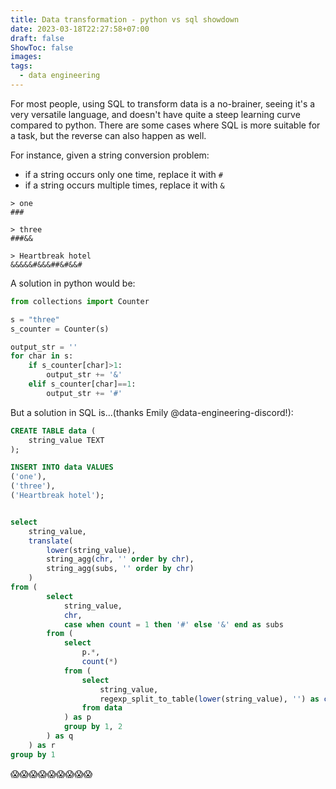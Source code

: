```yaml
---
title: Data transformation - python vs sql showdown
date: 2023-03-18T22:27:58+07:00
draft: false
ShowToc: false
images:
tags:
  - data engineering
---
```


For most people, using SQL to transform data is a no-brainer, seeing it's a very versatile language, and doesn't have quite a steep learning curve compared to python. There are some cases where SQL is more suitable for a task, but the reverse can also happen as well.

For instance, given a string conversion problem:

- if a string occurs only one time, replace it with `#`
- if a string occurs multiple times, replace it with `&`

```
> one
###

> three
###&&

> Heartbreak hotel
&&&&&#&&&##&#&&#
```

A solution in python would be:

```python
from collections import Counter

s = "three"
s_counter = Counter(s)

output_str = ''
for char in s:
    if s_counter[char]>1:
        output_str += '&'
    elif s_counter[char]==1:
        output_str += '#'
```

But a solution in SQL is...(thanks Emily @data-engineering-discord!):

```sql
CREATE TABLE data (
    string_value TEXT
);

INSERT INTO data VALUES
('one'),
('three'),
('Heartbreak hotel');


select
    string_value,
    translate(
        lower(string_value),
        string_agg(chr, '' order by chr),
        string_agg(subs, '' order by chr)
    )
from (
        select
            string_value,
            chr,
            case when count = 1 then '#' else '&' end as subs
        from (
            select
                p.*,
                count(*)
            from (
                select
                    string_value,
                    regexp_split_to_table(lower(string_value), '') as chr
                from data
            ) as p
            group by 1, 2
        ) as q
    ) as r
group by 1
```

😱😱😱😱😱😱😱😱😱
